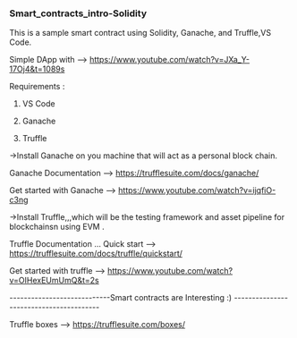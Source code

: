 ### Smart_contracts_intro-Solidity
This is a sample smart contract using Solidity, Ganache, and Truffle,VS Code.

Simple DApp with --> https://www.youtube.com/watch?v=JXa_Y-17Oj4&t=1089s

Requirements :

1. VS Code

2. Ganache

3. Truffle


->Install Ganache on you machine that will act as a personal block chain.

  Ganache Documentation --> https://trufflesuite.com/docs/ganache/

  Get started with Ganache --> https://www.youtube.com/watch?v=ijqfiO-c3ng
  
->Install Truffle,,,which will be the testing framework and asset pipeline for blockchainsn using EVM .

  Truffle Documentation ... Quick start --> https://trufflesuite.com/docs/truffle/quickstart/

  Get started with truffle --> https://www.youtube.com/watch?v=OIHexEUmUmQ&t=2s


----------------------------Smart contracts are Interesting :) ----------------------------------------

  Truffle boxes --> https://trufflesuite.com/boxes/



  

  
